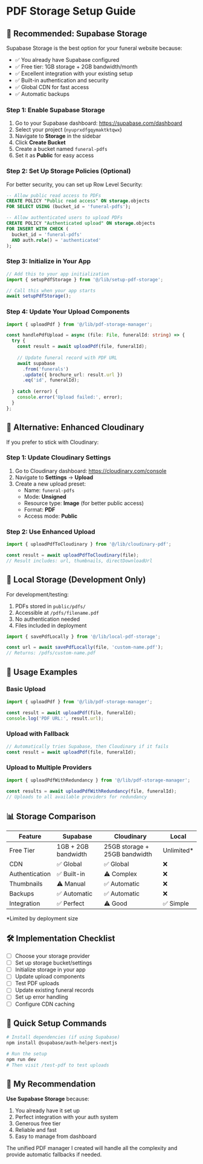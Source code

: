 # PDF Storage Setup Guide

## 🎯 **Recommended: Supabase Storage**

Supabase Storage is the best option for your funeral website because:
- ✅ You already have Supabase configured
- ✅ Free tier: 1GB storage + 2GB bandwidth/month
- ✅ Excellent integration with your existing setup
- ✅ Built-in authentication and security
- ✅ Global CDN for fast access
- ✅ Automatic backups

### **Step 1: Enable Supabase Storage**

1. Go to your Supabase dashboard: https://supabase.com/dashboard
2. Select your project (`nyuprxdfgqymaktktqwx`)
3. Navigate to **Storage** in the sidebar
4. Click **Create Bucket**
5. Create a bucket named `funeral-pdfs`
6. Set it as **Public** for easy access

### **Step 2: Set Up Storage Policies (Optional)**

For better security, you can set up Row Level Security:

```sql
-- Allow public read access to PDFs
CREATE POLICY "Public read access" ON storage.objects
FOR SELECT USING (bucket_id = 'funeral-pdfs');

-- Allow authenticated users to upload PDFs
CREATE POLICY "Authenticated upload" ON storage.objects
FOR INSERT WITH CHECK (
  bucket_id = 'funeral-pdfs' 
  AND auth.role() = 'authenticated'
);
```

### **Step 3: Initialize in Your App**

```typescript
// Add this to your app initialization
import { setupPdfStorage } from '@/lib/setup-pdf-storage';

// Call this when your app starts
await setupPdfStorage();
```

### **Step 4: Update Your Upload Components**

```typescript
import { uploadPdf } from '@/lib/pdf-storage-manager';

const handlePdfUpload = async (file: File, funeralId: string) => {
  try {
    const result = await uploadPdf(file, funeralId);
    
    // Update funeral record with PDF URL
    await supabase
      .from('funerals')
      .update({ brochure_url: result.url })
      .eq('id', funeralId);
      
  } catch (error) {
    console.error('Upload failed:', error);
  }
};
```

## 🔄 **Alternative: Enhanced Cloudinary**

If you prefer to stick with Cloudinary:

### **Step 1: Update Cloudinary Settings**

1. Go to Cloudinary dashboard: https://cloudinary.com/console
2. Navigate to **Settings** → **Upload**
3. Create a new upload preset:
   - Name: `funeral-pdfs`
   - Mode: **Unsigned**
   - Resource type: **Image** (for better public access)
   - Format: **PDF**
   - Access mode: **Public**

### **Step 2: Use Enhanced Upload**

```typescript
import { uploadPdfToCloudinary } from '@/lib/cloudinary-pdf';

const result = await uploadPdfToCloudinary(file);
// Result includes: url, thumbnails, directDownloadUrl
```

## 📁 **Local Storage (Development Only)**

For development/testing:

1. PDFs stored in `public/pdfs/`
2. Accessible at `/pdfs/filename.pdf`
3. No authentication needed
4. Files included in deployment

```typescript
import { savePdfLocally } from '@/lib/local-pdf-storage';

const url = await savePdfLocally(file, 'custom-name.pdf');
// Returns: /pdfs/custom-name.pdf
```

## 🚀 **Usage Examples**

### **Basic Upload**
```typescript
import { uploadPdf } from '@/lib/pdf-storage-manager';

const result = await uploadPdf(file, funeralId);
console.log('PDF URL:', result.url);
```

### **Upload with Fallback**
```typescript
// Automatically tries Supabase, then Cloudinary if it fails
const result = await uploadPdf(file, funeralId);
```

### **Upload to Multiple Providers**
```typescript
import { uploadPdfWithRedundancy } from '@/lib/pdf-storage-manager';

const results = await uploadPdfWithRedundancy(file, funeralId);
// Uploads to all available providers for redundancy
```

## 📊 **Storage Comparison**

| Feature | Supabase | Cloudinary | Local |
|---------|----------|------------|-------|
| Free Tier | 1GB + 2GB bandwidth | 25GB storage + 25GB bandwidth | Unlimited* |
| CDN | ✅ Global | ✅ Global | ❌ |
| Authentication | ✅ Built-in | ⚠️ Complex | ❌ |
| Thumbnails | ⚠️ Manual | ✅ Automatic | ❌ |
| Backups | ✅ Automatic | ✅ Automatic | ❌ |
| Integration | ✅ Perfect | ⚠️ Good | ✅ Simple |

*Limited by deployment size

## 🛠 **Implementation Checklist**

- [ ] Choose your storage provider
- [ ] Set up storage bucket/settings
- [ ] Initialize storage in your app
- [ ] Update upload components
- [ ] Test PDF uploads
- [ ] Update existing funeral records
- [ ] Set up error handling
- [ ] Configure CDN caching

## 🔧 **Quick Setup Commands**

```bash
# Install dependencies (if using Supabase)
npm install @supabase/auth-helpers-nextjs

# Run the setup
npm run dev
# Then visit /test-pdf to test uploads
```

## 🎯 **My Recommendation**

**Use Supabase Storage** because:
1. You already have it set up
2. Perfect integration with your auth system
3. Generous free tier
4. Reliable and fast
5. Easy to manage from dashboard

The unified PDF manager I created will handle all the complexity and provide automatic fallbacks if needed.
